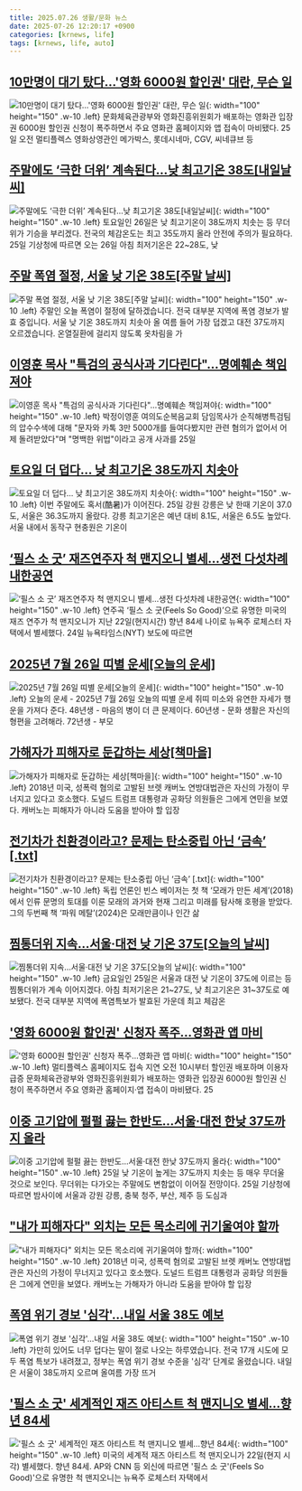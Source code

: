 ```yaml
---
title: 2025.07.26 생활/문화 뉴스
date: 2025-07-26 12:20:17 +0900
categories: [krnews, life]
tags: [krnews, life, auto]
---
```

## [10만명이 대기 탔다…'영화 6000원 할인권' 대란, 무슨 일](https://n.news.naver.com/mnews/article/025/0003457692)

![10만명이 대기 탔다…'영화 6000원 할인권' 대란, 무슨 일](https://mimgnews.pstatic.net/image/origin/025/2025/07/25/3457692.jpg?type=nf220_150){: width="100" height="150" .w-10 .left}
문화체육관광부와 영화진흥위원회가 배포하는 영화관 입장권 6000원 할인권 신청이 폭주하면서 주요 영화관 홈페이지와 앱 접속이 마비됐다. 25일 오전 멀티플렉스 영화상영관인 메가박스, 롯데시네마, CGV, 씨네큐브 등

## [주말에도 ‘극한 더위’ 계속된다…낮 최고기온 38도[내일날씨]](https://n.news.naver.com/mnews/article/119/0002983808)

![주말에도 ‘극한 더위’ 계속된다…낮 최고기온 38도[내일날씨]](https://mimgnews.pstatic.net/image/origin/119/2025/07/25/2983808.jpg?type=nf220_150){: width="100" height="150" .w-10 .left}
토요일인 26일은 낮 최고기온이 38도까지 치솟는 등 무더위가 기승을 부리겠다. 전국의 체감온도는 최고 35도까지 올라 안전에 주의가 필요하다. 25일 기상청에 따르면 오는 26일 아침 최저기온은 22~28도, 낮

## [주말 폭염 절정, 서울 낮 기온 38도[주말 날씨]](https://n.news.naver.com/mnews/article/056/0011996888)

![주말 폭염 절정, 서울 낮 기온 38도[주말 날씨]](https://mimgnews.pstatic.net/image/origin/056/2025/07/26/11996888.jpg?type=nf220_150){: width="100" height="150" .w-10 .left}
주말인 오늘 폭염이 절정에 달하겠습니다. 전국 대부분 지역에 폭염 경보가 발효 중입니다. 서울 낮 기온 38도까지 치솟아 올 여름 들어 가장 덥겠고 대전 37도까지 오르겠습니다. 온열질환에 걸리지 않도록 옷차림을 가

## [이영훈 목사 "특검의 공식사과 기다린다"…명예훼손 책임져야](https://n.news.naver.com/mnews/article/421/0008392593)

![이영훈 목사 "특검의 공식사과 기다린다"…명예훼손 책임져야](https://mimgnews.pstatic.net/image/origin/421/2025/07/25/8392593.jpg?type=nf220_150){: width="100" height="150" .w-10 .left}
박정이영훈 여의도순복음교회 담임목사가 순직해병특검팀의 압수수색에 대해 "문자와 카톡 3만 5000개를 들여다봤지만 관련 혐의가 없어서 어제 돌려받았다"며 "명백한 위법"이라고 공개 사과를 25일

## [토요일 더 덥다… 낮 최고기온 38도까지 치솟아](https://n.news.naver.com/mnews/article/654/0000133487)

![토요일 더 덥다… 낮 최고기온 38도까지 치솟아](https://mimgnews.pstatic.net/image/origin/654/2025/07/25/133487.jpg?type=nf220_150){: width="100" height="150" .w-10 .left}
이번 주말에도 혹서(酷暑)가 이어진다. 25일 강원 강릉은 낮 한때 기온이 37.0도, 서울은 36.3도까지 올랐다. 강릉 최고기온은 예년 대비 8.1도, 서울은 6.5도 높았다. 서울 내에서 동작구 현충원은 기온이

## [‘필스 소 굿’ 재즈연주자 척 맨지오니 별세…생전 다섯차례 내한공연](https://n.news.naver.com/mnews/article/029/0002970950)

![‘필스 소 굿’ 재즈연주자 척 맨지오니 별세…생전 다섯차례 내한공연](https://mimgnews.pstatic.net/image/origin/029/2025/07/25/2970950.jpg?type=nf220_150){: width="100" height="150" .w-10 .left}
연주곡 ‘필스 소 굿(Feels So Good)’으로 유명한 미국의 재즈 연주가 척 맨지오니가 지난 22일(현지시간) 향년 84세 나이로 뉴욕주 로체스터 자택에서 별세했다. 24일 뉴욕타임스(NYT) 보도에 따르면

## [2025년 7월 26일 띠별 운세[오늘의 운세]](https://n.news.naver.com/mnews/article/018/0006074487)

![2025년 7월 26일 띠별 운세[오늘의 운세]](https://mimgnews.pstatic.net/image/origin/018/2025/07/26/6074487.jpg?type=nf220_150){: width="100" height="150" .w-10 .left}
오늘의 운세 - 2025년 7월 26일 오늘의 띠별 운세 쥐띠 미소와 유연한 자세가 행운을 가져다 준다. 48년생 - 마음의 병이 더 큰 문제이다. 60년생 - 문화 생활은 자신의 형편을 고려해라. 72년생 - 부모

## [가해자가 피해자로 둔갑하는 세상[책마을]](https://n.news.naver.com/mnews/article/015/0005162896)

![가해자가 피해자로 둔갑하는 세상[책마을]](https://mimgnews.pstatic.net/image/origin/015/2025/07/25/5162896.jpg?type=nf220_150){: width="100" height="150" .w-10 .left}
2018년 미국, 성폭력 혐의로 고발된 브렛 캐버노 연방대법관은 자신의 가정이 무너지고 있다고 호소했다. 도널드 트럼프 대통령과 공화당 의원들은 그에게 연민을 보였다. 캐버노는 피해자가 아니라 도움을 받아야 할 입장

## [전기차가 친환경이라고? 문제는 탄소중립 아닌 ‘금속’ [.txt]](https://n.news.naver.com/mnews/article/028/0002757871)

![전기차가 친환경이라고? 문제는 탄소중립 아닌 ‘금속’ [.txt]](https://mimgnews.pstatic.net/image/origin/028/2025/07/25/2757871.jpg?type=nf220_150){: width="100" height="150" .w-10 .left}
독립 언론인 빈스 베이저는 첫 책 ‘모래가 만든 세계’(2018)에서 인류 문명의 토대를 이룬 모래의 과거와 현재 그리고 미래를 탐사해 호평을 받았다. 그의 두번째 책 ‘파워 메탈’(2024)은 모래만큼이나 인간 삶

## [찜통더위 지속…서울·대전 낮 기온 37도[오늘의 날씨]](https://n.news.naver.com/mnews/article/011/0004513345)

![찜통더위 지속…서울·대전 낮 기온 37도[오늘의 날씨]](https://mimgnews.pstatic.net/image/origin/011/2025/07/25/4513345.jpg?type=nf220_150){: width="100" height="150" .w-10 .left}
금요일인 25일은 서울과 대전 낮 기온이 37도에 이르는 등 찜통더위가 계속 이어지겠다. 아침 최저기온은 21~27도, 낮 최고기온은 31~37도로 예보됐다. 전국 대부분 지역에 폭염특보가 발효된 가운데 최고 체감온

## ['영화 6000원 할인권' 신청자 폭주…영화관 앱 마비](https://n.news.naver.com/mnews/article/586/0000108139)

!['영화 6000원 할인권' 신청자 폭주…영화관 앱 마비](https://mimgnews.pstatic.net/image/origin/586/2025/07/25/108139.jpg?type=nf220_150){: width="100" height="150" .w-10 .left}
멀티플렉스 홈페이지도 접속 지연 오전 10시부터 할인권 배포하며 이용자 급증 문화체육관광부와 영화진흥위원회가 배포하는 영화관 입장권 6000원 할인권 신청이 폭주하면서 주요 영화관 홈페이지·앱 접속이 마비됐다. 25

## [이중 고기압에 펄펄 끓는 한반도…서울·대전 한낮 37도까지 올라](https://n.news.naver.com/mnews/article/029/0002970948)

![이중 고기압에 펄펄 끓는 한반도…서울·대전 한낮 37도까지 올라](https://mimgnews.pstatic.net/image/origin/029/2025/07/25/2970948.jpg?type=nf220_150){: width="100" height="150" .w-10 .left}
25일 낮 기온이 높게는 37도까지 치솟는 등 매우 무더울 것으로 보인다. 무더위는 다가오는 주말에도 변함없이 이어질 전망이다. 25일 기상청에 따르면 밤사이에 서울과 강원 강릉, 충북 청주, 부산, 제주 등 도심과

## ["내가 피해자다" 외치는 모든 목소리에 귀기울여야 할까](https://n.news.naver.com/mnews/article/015/0005162646)

!["내가 피해자다" 외치는 모든 목소리에 귀기울여야 할까](https://mimgnews.pstatic.net/image/origin/015/2025/07/25/5162646.jpg?type=nf220_150){: width="100" height="150" .w-10 .left}
2018년 미국, 성폭력 혐의로 고발된 브렛 캐버노 연방대법관은 자신의 가정이 무너지고 있다고 호소했다. 도널드 트럼프 대통령과 공화당 의원들은 그에게 연민을 보였다. 캐버노는 가해자가 아니라 도움을 받아야 할 입장

## [폭염 위기 경보 '심각'…내일 서울 38도 예보](https://n.news.naver.com/mnews/article/055/0001278579)

![폭염 위기 경보 '심각'…내일 서울 38도 예보](https://mimgnews.pstatic.net/image/origin/055/2025/07/25/1278579.jpg?type=nf220_150){: width="100" height="150" .w-10 .left}
가만히 있어도 너무 덥다는 말이 절로 나오는 하루였습니다. 전국 17개 시도에 모두 폭염 특보가 내려졌고, 정부는 폭염 위기 경보 수준을 '심각' 단계로 올렸습니다. 내일은 서울이 38도까지 오르며 올여름 가장 뜨거

## ['필스 소 굿' 세계적인 재즈 아티스트 척 맨지니오 별세…향년 84세](https://n.news.naver.com/mnews/article/421/0008392854)

!['필스 소 굿' 세계적인 재즈 아티스트 척 맨지니오 별세…향년 84세](https://mimgnews.pstatic.net/image/origin/421/2025/07/25/8392854.jpg?type=nf220_150){: width="100" height="150" .w-10 .left}
미국의 세계적 재즈 아티스트 척 맨지오니가 22일(현지 시각) 별세했다. 향년 84세. AP와 CNN 등 외신에 따르면 '필스 소 굿'(Feels So Good)'으로 유명한 척 맨지오니는 뉴욕주 로체스터 자택에서


